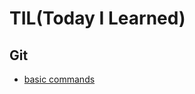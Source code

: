 # TIL(Today I Learned)

## Git
- [basic commands](https://github.com/yudavid0611/til/blob/master/Git/basic_commands.md)
